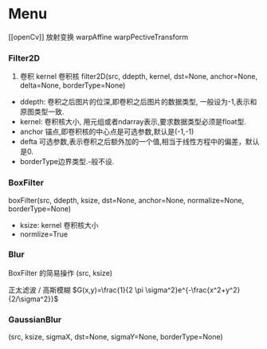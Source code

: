 # Menu
[[openCv]]
放射变换
warpAffine
warpPectiveTransform

### Filter2D
1. 卷积 kernel 卷积核
filter2D(src, ddepth, kernel, 
dst=None, anchor=None, delta=None, borderType=None)

- ddepth:
	卷积之后图片的位深,即卷积之后图片的数据类型, 一般设为-1,表示和原图类型一致.
- kernel:
	卷积核大小, 用元组或者ndarray表示,要求数据类型必须是float型.
- anchor 锚点,即卷积核的中心点是可选参数,默认是(-1,-1)
- defta 可选参数,表示卷积之后额外加的一个值,相当于线性方程中的偏差，默认是0.
- borderType边界类型.-般不设.

### BoxFilter
boxFilter(src, ddepth, ksize, dst=None, anchor=None, normalize=None, borderType=None)
-  ksize: kernel 卷积核大小
- normlize=True

### Blur
BoxFilter 的简易操作 (src, ksize)

正太滤波 / 高斯模糊
$G(x,y)=\frac{1}{2 \pi \sigma^2}e^{-\frac{x^2+y^2}{2/\sigma^2}}$

### GaussianBlur
(src, ksize, sigmaX, dst=None, sigmaY=None, borderType=None)
